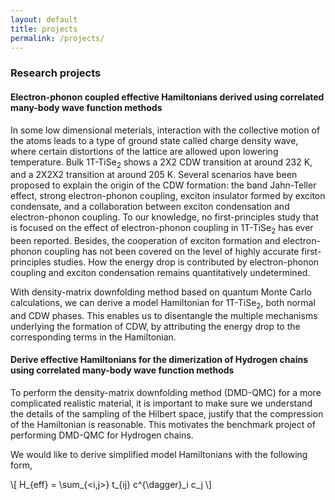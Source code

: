```yaml
---
layout: default
title: projects
permalink: /projects/
---
```


### Research projects

#### Electron-phonon coupled effective Hamiltonians derived using correlated many-body wave function methods

In some low dimensional meterials, interaction with the collective motion of the atoms leads to a type of ground state called charge density wave, where certain distortions of the lattice are allowed upon lowering temperature.
Bulk 1T-TiSe<sub>2</sub> shows a 2X2 CDW transition at around 232 K, and a 2X2X2 transition at around 205 K. 
Several scenarios have been proposed to explain the origin of the CDW formation: the band Jahn-Teller effect, strong electron-phonon coupling, exciton insulator formed by exciton condensate, and a collaboration between exciton condensation and electron-phonon coupling.
To our knowledge, no first-principles study that is focused on the effect of electron-phonon coupling in 1T-TiSe<sub>2</sub> has ever been reported.
Besides, the cooperation of exciton formation and electron-phonon coupling has not been covered on the level of highly accurate first-principles studies. 
How the energy drop is contributed by electron-phonon coupling and exciton condensation remains quantitatively undetermined.

With density-matrix downfolding method based on quantum Monte Carlo calculations, we can derive a model Hamiltonian for 1T-TiSe<sub>2</sub>, both normal and CDW phases.
This enables us to disentangle the multiple mechanisms underlying the formation of CDW, by attributing the energy drop to the corresponding terms in the Hamiltonian.
 


#### Derive effective Hamiltonians for the dimerization of Hydrogen chains using correlated many-body wave function methods

To perform the density-matrix downfolding method (DMD-QMC) for a more complicated realistic material, it is important to make sure we understand the details of the sampling of the Hilbert space, justify that the compression of the Hamiltonian is reasonable. 
This motivates the benchmark project of performing DMD-QMC for Hydrogen chains. 

We would like to derive simplified model Hamiltonians with the following form,

\\[ H_{eff} = \sum_{<i,j>} t_{ij} c^{\dagger}_i c_j \\]



